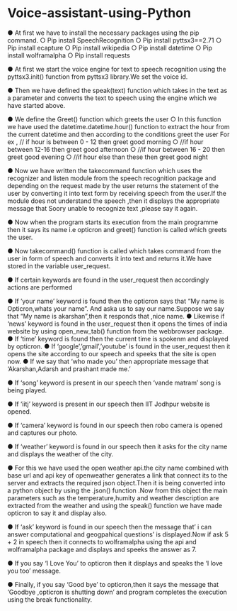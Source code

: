 # Voice-assistant-using-Python
●	At first we have to install the necessary packages using the pip command.
○	Pip install SpeechRecognition
○	Pip install pyttsx3==2.71
○	Pip install ecapture
○	Pip install wikipedia
○	Pip install datetime
○	Pip install wolframalpha
○	Pip install requests

●	At first we start the voice engine for text to speech recognition using the pyttsx3.init() function from pyttsx3 library.We set the voice id.

●	Then we have defined the speak(text) function which takes in the text as a parameter and converts the text to speech using the engine which we have started above.

●	We define the Greet() function which greets the user 
○	In this function we have used the datetime.datetime.hour() function to extract the hour from the current datetime and then according to the conditions greet the user
For ex , // if hour is between 0 - 12 then greet good morning
○	//if hour between 12-16 then greet good afternoon
○	//if hour  between 16 - 20 then greet good evening
○	//if hour else than these then greet good night
	
●	Now we have written the takecommand function which uses the recognizer and listen module from the speech recognition package and depending on the request made by the user returns the statement of the user by converting it into text form by receiving speech from the user.If the module does not understand the speech ,then it displays the appropriate message that Soory unable to recognize text ,please say it again.

●	Now when the program starts its execution from the main programme then it says its name i.e opticron and greet() function is called which greets the user.

●	Now takecommand() function is called which takes command from the user in form of speech and converts it into text and returns it.We have stored in the variable user_request.

●	If certain keywords are found in the user_request then accordingly actions are performed

●	If ‘your name’ keyword is found then the opticron says that “My name is Opticron,whats your name”. And aska us to say our name.Suppose we say that “My name is akarshan”,then it responds that ,nice name.
●	Likewise if ‘news’ keyword is found in the user_request then it opens the times of india website by using open_new_tab() function from the webbrowser package.
●	If ‘time’ keyword is found then the current time is spokenm and displayed by opticron.
●	If ‘google’,’gmail’,’youtube’ is found in the user_request then it opens the site according to our speech and speeks that the site is open now.
●	If we say that ‘who made you’ then appropriate message that ‘Akarshan,Adarsh and prashant made me.’

●	If ‘song’ keyword is present in our speech then ‘vande matram’ song is being played.

●	If ‘iitj’ keyword is present in our speech then IIT Jodhpur website is opened.

●	If ‘camera’ keyword is found in our speech then robo camera is opened and captures our photo.

●	If ‘weather’ keyword is found in our speech then it asks for the city name and displays the weather of the city.

●	For this we have used the open weather api.the city name combined with base url and api key of openweather generates a link that connect its to the server and extracts the required json object.Then it is being converted into a python object by using the .json() function .Now from this object the main parameters such as the temperature,humity and weather description are extracted from the weather and using the speak() function we have made opticron to say it and display also.

●	If ‘ask’ keyword is found in our speech then the message that’ i can answer computational and geogpahical questions’   is displayed.Now if ask 5 + 2 in speech then it connects to wolframalpha using the api and wolframalpha package and displays and speeks the answer as 7.

●	If you say ‘I Love You’ to opticron then it displays and speaks the ‘I love you too’ message.

●	Finally, if you say ‘Good bye’ to opticron,then it says the message that ‘Goodbye ,opticron is shutting down’ and program completes the execution using the break functionality.


